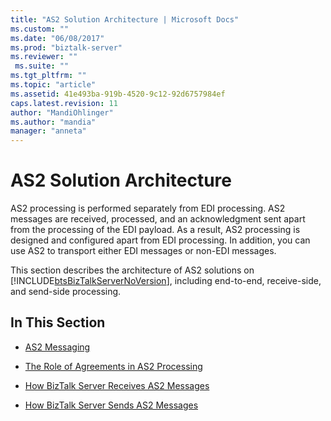 ```yaml
---
title: "AS2 Solution Architecture | Microsoft Docs"
ms.custom: ""
ms.date: "06/08/2017"
ms.prod: "biztalk-server"
ms.reviewer: ""
 ms.suite: ""
ms.tgt_pltfrm: ""
ms.topic: "article"
ms.assetid: 41e493ba-919b-4520-9c12-92d6757984ef
caps.latest.revision: 11
author: "MandiOhlinger"
ms.author: "mandia"
manager: "anneta"
---
```

# AS2 Solution Architecture
AS2 processing is performed separately from EDI processing. AS2 messages are received, processed, and an acknowledgment sent apart from the processing of the EDI payload. As a result, AS2 processing is designed and configured apart from EDI processing. In addition, you can use AS2 to transport either EDI messages or non-EDI messages.  
  
 This section describes the architecture of AS2 solutions on [!INCLUDE[btsBizTalkServerNoVersion](../includes/btsbiztalkservernoversion-md.md)], including end-to-end, receive-side, and send-side processing.  
  
## In This Section  
  
-   [AS2 Messaging](../core/as2-messaging.md)  
  
-   [The Role of Agreements in AS2 Processing](../core/the-role-of-agreements-in-as2-processing.md)  
  
-   [How BizTalk Server Receives AS2 Messages](../core/how-biztalk-server-receives-as2-messages.md)  
  
-   [How BizTalk Server Sends AS2 Messages](../core/how-biztalk-server-sends-as2-messages.md)
